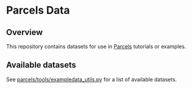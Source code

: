 # Parcels Data

## Overview

This repository contains datasets for use in [Parcels](https://github.com/OceanParcels/parcels) tutorials or examples.

## Available datasets

See [parcels/tools/exampledata_utils.py](https://github.com/OceanParcels/parcels/blob/main/parcels/tools/exampledata_utils.py) for a list of available datasets.
